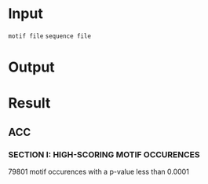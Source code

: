 # Input
`motif file`
`sequence file`
# Output
# Result
## ACC
### SECTION I: HIGH-SCORING MOTIF OCCURENCES
79801 motif occurences with a p-value less than 0.0001
<!--stackedit_data:
eyJoaXN0b3J5IjpbMTkxNDc4NDkxNiwtMTY4Mzg0NTczMywxNz
c4Njg3OTc5LDIwNTg4ODExOTVdfQ==
-->
